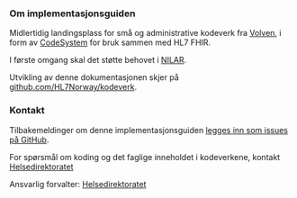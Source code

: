 ### Om implementasjonsguiden

Midlertidig landingsplass for små og administrative kodeverk fra [Volven](https://finnkode.helsedirektoratet.no/adm/collections), i form av [CodeSystem](https://www.hl7.org/fhir/codesystem.html) for bruk sammen med HL7 FHIR.  

I første omgang skal det støtte behovet i [NILAR](https://github.com/HL7Norway/NILAR).

Utvikling av denne dokumentasjonen skjer på [github.com/HL7Norway/kodeverk](https://github.com/HL7Norway/kodeverk).

### Kontakt

Tilbakemeldinger om denne implementasjonsguiden [legges inn som issues på GitHub](https://github.com/HL7Norway/kodeverk/issues).  

For spørsmål om koding og det faglige inneholdet i kodeverkene, kontakt [Helsedirektoratet](https://www.ehelse.no/kodeverk/kontaktinformasjon)  

Ansvarlig forvalter: [Helsedirektoratet](https://www.helsedirektoratet.no)
